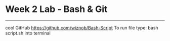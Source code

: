# Week 2 Lab - Bash & Git
---
cool GitHub https://github.com/wiznob/Bash-Script
To run file type: bash script.sh into terminal

